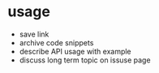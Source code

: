 # usage

- save link
- archive code snippets
- describe API usage with example
- discuss long term topic on issuse page
